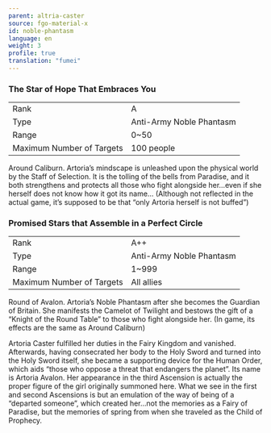 ```yaml
---
parent: altria-caster
source: fgo-material-x
id: noble-phantasm
language: en
weight: 3
profile: true
translation: "fumei"
---
```


### The Star of Hope That Embraces You

<table>
  <tr><td>Rank</td><td>A</td></tr>
  <tr><td>Type</td><td>Anti-Army Noble Phantasm</td></tr>
  <tr><td>Range</td><td>0~50</td></tr>
  <tr><td>Maximum Number of Targets</td><td>100 people</td></tr>
</table>

Around Caliburn.
Artoria’s mindscape is unleashed upon the physical world by the Staff of Selection. It is the tolling of the bells from Paradise, and it both strengthens and protects all those who fight alongside her…even if she herself does not know how it got its name…
(Although not reflected in the actual game, it’s supposed to be that “only Artoria herself is not buffed”)

### Promised Stars that Assemble in a Perfect Circle

<table>
  <tr><td>Rank</td><td>A++</td></tr>
  <tr><td>Type</td><td>Anti-Army Noble Phantasm</td></tr>
  <tr><td>Range</td><td>1~999</td></tr>
  <tr><td>Maximum Number of Targets</td><td>All allies</td></tr>
</table>

Round of Avalon.
Artoria’s Noble Phantasm after she becomes the Guardian of Britain.
She manifests the Camelot of Twilight and bestows the gift of a “Knight of the Round Table” to those who fight alongside her.
(In game, its effects are the same as Around Caliburn)

Artoria Caster fulfilled her duties in the Fairy Kingdom and vanished.
Afterwards, having consecrated her body to the Holy Sword and turned into the Holy Sword itself, she became a supporting device for the Human Order, which aids “those who oppose a threat that endangers the planet”.
Its name is Artoria Avalon.
Her appearance in the third Ascension is actually the proper figure of the girl originally summoned here. What we see in the first and second Ascensions is but an emulation of the way of being of a “departed someone”, which created her…not the memories as a Fairy of Paradise, but the memories of spring from when she traveled as the Child of Prophecy.
